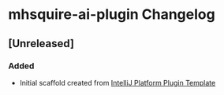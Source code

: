 <!-- Keep a Changelog guide -> https://keepachangelog.com -->

# mhsquire-ai-plugin Changelog

## [Unreleased]
### Added
- Initial scaffold created from [IntelliJ Platform Plugin Template](https://github.com/JetBrains/intellij-platform-plugin-template)

